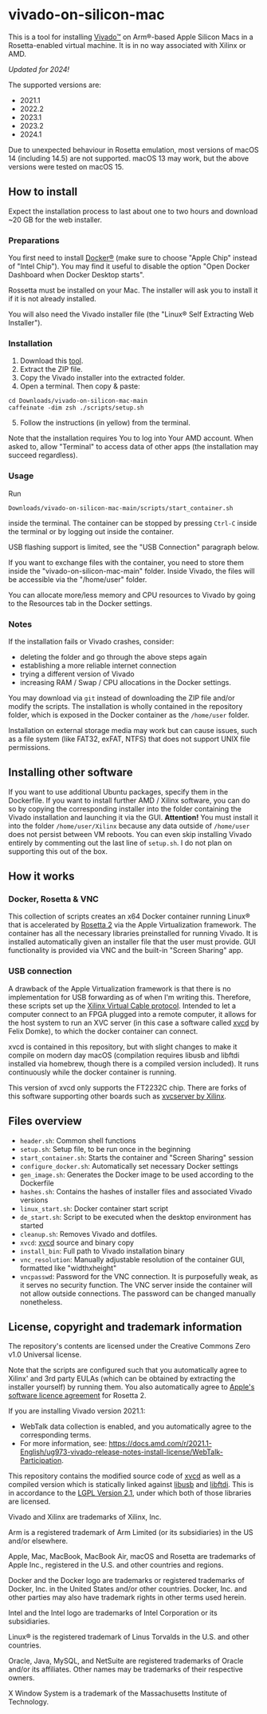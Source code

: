 # vivado-on-silicon-mac
This is a tool for installing [Vivado™](https://www.xilinx.com/support/download/index.html/content/xilinx/en/downloadNav/vivado-design-tools.html) on Arm®-based Apple Silicon Macs in a Rosetta-enabled virtual machine. It is in no way associated with Xilinx or AMD.

*Updated for 2024!*

The supported versions are:
- 2021.1
- 2022.2
- 2023.1
- 2023.2
- 2024.1

Due to unexpected behaviour in Rosetta emulation, most versions of macOS 14 (including 14.5) are not supported. macOS 13 may work, but the above versions were tested on macOS 15.

## How to install
Expect the installation process to last about one to two hours and download ~20 GB for the web installer.

### Preparations
You first need to install [Docker®](https://www.docker.com/products/docker-desktop/) (make sure to choose "Apple Chip" instead of "Intel Chip"). You may find it useful to disable the option "Open Docker Dashboard when Docker Desktop starts".

Rossetta must be installed on your Mac. The installer will ask you to install it if it is not already installed.

You will also need the Vivado installer file (the "Linux® Self Extracting Web Installer").


### Installation
1. Download this [tool](https://github.com/ichi4096/vivado-on-silicon-mac/archive/refs/heads/main.zip).
2. Extract the ZIP file.
3. Copy the Vivado installer into the extracted folder.
4. Open a terminal. Then copy & paste:
```
cd Downloads/vivado-on-silicon-mac-main
caffeinate -dim zsh ./scripts/setup.sh
```
5. Follow the instructions (in yellow) from the terminal.

Note that the installation requires You to log into Your AMD account. When asked to, allow "Terminal" to access data of other apps (the installation may succeed regardless).

### Usage
Run
```
Downloads/vivado-on-silicon-mac-main/scripts/start_container.sh
```
inside the terminal. The container can be stopped by pressing `Ctrl-C` inside the terminal or by logging out inside the container.

USB flashing support is limited, see the "USB Connection" paragraph below.

If you want to exchange files with the container, you need to store them inside the "vivado-on-silicon-mac-main" folder. Inside Vivado, the files will be accessible via the "/home/user" folder.

You can allocate more/less memory and CPU resources to Vivado by going to the Resources tab in the Docker settings.

### Notes

If the installation fails or Vivado crashes, consider:
- deleting the folder and go through the above steps again
- establishing a more reliable internet connection
- trying a different version of Vivado
- increasing RAM / Swap / CPU allocations in the Docker settings.

You may download via `git` instead of downloading the ZIP file and/or modify the scripts. The installation is wholly contained in the repository folder, which is exposed in the Docker container as the `/home/user` folder.

Installation on external storage media may work but can cause issues, such as a file system (like FAT32, exFAT, NTFS) that does not support UNIX file permissions.

## Installing other software
If you want to use additional Ubuntu packages, specify them in the Dockerfile. If you want to install further AMD / Xilinx software, you can do so by copying the corresponding installer into the folder containing the Vivado installation and launching it via the GUI. __Attention!__ You must install it into the folder `/home/user/Xilinx` because any data outside of `/home/user` does not persist between VM reboots. You can even skip installing Vivado entirely by commenting out the last line of `setup.sh`. I do not plan on supporting this out of the box.

## How it works
### Docker, Rosetta & VNC
This collection of scripts creates an x64 Docker container running Linux® that is accelerated by [Rosetta 2](https://developer.apple.com/documentation/apple-silicon/about-the-rosetta-translation-environment) via the Apple Virtualization framework. The container has all the necessary libraries preinstalled for running Vivado. It is installed automatically given an installer file that the user must provide. GUI functionality is provided via VNC and the built-in "Screen Sharing" app.

### USB connection
A drawback of the Apple Virtualization framework is that there is no implementation for USB forwarding as of when I'm writing this. Therefore, these scripts set up the [Xilinx Virtual Cable protocol](https://xilinx-wiki.atlassian.net/wiki/spaces/A/pages/644579329/Xilinx+Virtual+Cable). Intended to let a computer connect to an FPGA plugged into a remote computer, it allows for the host system to run an XVC server (in this case a software called [xvcd](https://github.com/tmbinc/xvcd) by Felix Domke), to which the docker container can connect.

xvcd is contained in this repository, but with slight changes to make it compile on modern day macOS (compilation requires libusb and libftdi installed via homebrew, though there is a compiled version included). It runs continuously while the docker container is running.

This version of xvcd only supports the FT2232C chip. There are forks of this software supporting other boards such as [xvcserver by Xilinx](https://github.com/Xilinx/XilinxVirtualCable).

## Files overview
- `header.sh`: Common shell functions
- `setup.sh`: Setup file, to be run once in the beginning
- `start_container.sh`: Starts the container and "Screen Sharing" session
- `configure_docker.sh`: Automatically set necessary Docker settings
- `gen_image.sh`: Generates the Docker image to be used according to the Dockerfile
- `hashes.sh`: Contains the hashes of installer files and associated Vivado versions
- `linux_start.sh`: Docker container start script
- `de_start.sh`: Script to be executed when the desktop environment has started
- `cleanup.sh`: Removes Vivado and dotfiles.
- `xvcd`: [xvcd](https://github.com/tmbinc/xvcd) source and binary copy
- `install_bin`: Full path to Vivado installation binary
- `vnc_resolution`: Manually adjustable resolution of the container GUI, formatted like "widthxheight"
- `vncpasswd`: Password for the VNC connection. It is purposefully weak, as it serves no security function. The VNC server inside the container will not allow outside connections. The password can be changed manually nonetheless.

## License, copyright and trademark information
The repository's contents are licensed under the Creative Commons Zero v1.0 Universal license.

Note that the scripts are configured such that you automatically agree to Xilinx' and 3rd party EULAs (which can be obtained by extracting the installer yourself) by running them. You also automatically agree to [Apple's software licence agreement](https://www.apple.com/legal/sla/) for Rosetta 2.

If you are installing Vivado version 2021.1:
- WebTalk data collection is enabled, and you automatically agree to the corresponding terms.
- For more information, see: https://docs.amd.com/r/2021.1-English/ug973-vivado-release-notes-install-license/WebTalk-Participation.

This repository contains the modified source code of [xvcd](https://github.com/tmbinc/xvcd) as well as a compiled version which is statically linked against [libusb](https://libusb.info/) and [libftdi](https://www.intra2net.com/en/developer/libftdi/). This is in accordance to the [LGPL Version 2.1](https://www.gnu.org/licenses/old-licenses/lgpl-2.1.html), under which both of those libraries are licensed.

Vivado and Xilinx are trademarks of Xilinx, Inc.

Arm is a registered trademark of Arm Limited (or its subsidiaries) in the US and/or elsewhere.

Apple, Mac, MacBook, MacBook Air, macOS and Rosetta are trademarks of Apple Inc., registered in the U.S. and other countries and regions.

Docker and the Docker logo are trademarks or registered trademarks of Docker, Inc. in the United States and/or other countries. Docker, Inc. and other parties may also have trademark rights in other terms used herein.

Intel and the Intel logo are trademarks of Intel Corporation or its subsidiaries.

Linux® is the registered trademark of Linus Torvalds in the U.S. and other countries.

Oracle, Java, MySQL, and NetSuite are registered trademarks of Oracle and/or its affiliates. Other names may be trademarks of their respective owners.

X Window System is a trademark of the Massachusetts Institute of Technology.
